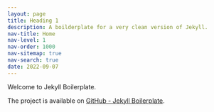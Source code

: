 ```yaml
---
layout: page
title: Heading 1
description: A boilderplate for a very clean version of Jekyll.
nav-title: Home
nav-level: 1
nav-order: 1000
nav-sitemap: true
nav-search: true
date: 2022-09-07
---
```


Welcome to Jekyll Boilerplate.

The project is available on [GitHub - Jekyll Boilerplate](https://github.com/Steve-Fenton/jekyll-boilerplte).